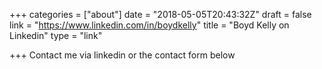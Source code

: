 +++
categories = ["about"]
date = "2018-05-05T20:43:32Z"
draft = false
link = "https://www.linkedin.com/in/boydkelly"
title = "Boyd Kelly on Linkedin"
type = "link"

+++
Contact me via linkedin or the contact form below

